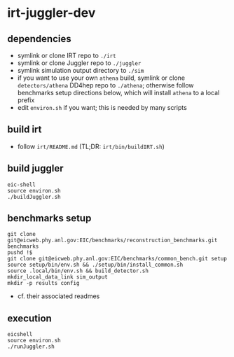 # irt-juggler-dev

## dependencies
- symlink or clone IRT repo to `./irt`
- symlink or clone Juggler repo to `./juggler`
- symlink simulation output directory to `./sim`
- if you want to use your own `athena` build, symlink or clone
  `detectors/athena` DD4hep repo to `./athena`; otherwise follow benchmarks setup
  directions below, which will install `athena` to a local prefix
- edit `environ.sh` if you want; this is needed by many scripts


## build irt
- follow `irt/README.md` (TL;DR: `irt/bin/buildIRT.sh`)


## build juggler
```
eic-shell
source environ.sh
./buildJuggler.sh
```


## benchmarks setup
```
git clone git@eicweb.phy.anl.gov:EIC/benchmarks/reconstruction_benchmarks.git benchmarks
pushd !$
git clone git@eicweb.phy.anl.gov:EIC/benchmarks/common_bench.git setup
source setup/bin/env.sh && ./setup/bin/install_common.sh
source .local/bin/env.sh && build_detector.sh
mkdir_local_data_link sim_output
mkdir -p results config
```
- cf. their associated readmes


## execution
```
eicshell
source environ.sh
./runJuggler.sh
```
